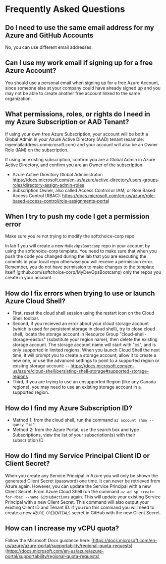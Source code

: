 # Frequently Asked Questions

## Do I need to use the same email address for my Azure and GitHub Accounts

No, you can use different email addresses.

## Can I use my work email if signing up for a free Azure Account?

You should use a personal email when signing up for a free Azure Account, since someone else at your company could have already signed up and you may not be able to create another free account linked to the same organization.

## What permissions, roles, or rights do I need in my Azure Subscription or AAD Tenant?

If using your own free Azure Subscription, your account will be both a Global Admin in your Azure Active Directory (AAD) tenant (example: myemailaddress.onmicrosoft.com) and your account will also be an Owner Role (IAM) on the subscription.

If using an existing subscription, confirm you are a Global Admin in Azure Active Directory, and confirm you are an Owner of the subscription.
- Azure Active Directory Global Administrator: https://docs.microsoft.com/en-us/azure/active-directory/users-groups-roles/directory-assign-admin-roles
- Subscription Owner, also called Access Control or IAM, or Role Based Access Control (RBAC): https://docs.microsoft.com/en-us/azure/role-based-access-control/role-assignments-portal

## When I try to push my code I get a permission error

Make sure you're not trying to modify the softchoice-corp repo

In lab 1 you will create a new `MyDevOpsBootcamp` repo in your account by using the softchoice-corp template. You need to make sure that when you push the code you changed during the lab that you are executing the commits in your local repo otherwise you will receive a permission error. Remember, you do not have permission to make changes to the template itself (github.com/softchoice-corp/MyDevOpsBootcamp) only the repos you create in your account.


## How do I fix errors when trying to use or launch Azure Cloud Shell?

- First, reset the cloud shell session using the restart icon on the Cloud Shell toolbar.
- Second, if you recieved an error about your cloud storage account (which is used for persistent storage in cloud shell), try to close cloud shell, locate the storage account in Resource Group "cloud-shell-storage-eastus" (substitute your region name), then delete the existing storage account. The storage account name will start with "cs", and is only supported in limited regions. When you launch Cloud Shell the next time, it will prompt you to create a storage account, allow it to create a new one, or use the advanced settings to point to a supported region or exisitng storage account: 
-- https://docs.microsoft.com/en-us/azure/cloud-shell/persisting-shell-storage#supported-storage-regions
- Third, if you are trying to use an unsupported Region (like any Canada regions), you may need to use an existing storage account in a supported region.

## How do I find my Azure Subscription ID?

- Method 1: from the cloud shell, run the command `az account show --query "id"`
- Method 2: from the Azure Portal, use the search box and type Subscriptions, view the list of your subscription(s) with their subscription ID

## How do I find my Service Principal Client ID or Client Secret?

When you create any Service Principal in Azure you will only be shown the generated Client Secret (password) one time. It can never be retrieved from Azure again. However, you can update the Service Principal with a new Client Secret. From Azure Cloud Shell run the command `az ad sp create-for-rbac --name GitHubActions` again. This will update your existing Service Principal with a new Client Secret. This command will also output your existing Client ID and Tenant ID. If you run this command you will need to create a new `AZURE_CREDENTIALS` secret in GitHub with the new Client Secret.

## How can I increase my vCPU quota?

Follow the Microsoft Docs guidance here: [https://docs.microsoft.com/en-us/azure/azure-portal/supportability/regional-quota-requests](https://docs.microsoft.com/en-us/azure/azure-portal/supportability/regional-quota-requests)

